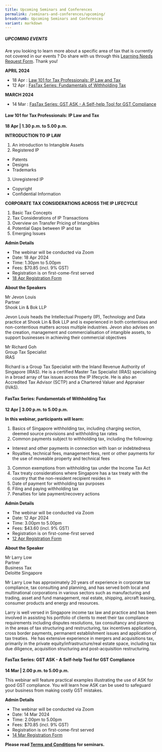 ```yaml
---
title: Upcoming Seminars and Conferences
permalink: /seminars-and-conferences/upcoming/
breadcrumb: Upcoming Seminars and Conferences
variant: markdown
---
```

##### **UPCOMING EVENTS**
Are you looking to learn more about a specific area of tax that is currently not covered in our events ? 
Do share with us through this [Learning Needs Request Form](https://form.gov.sg/5d2c51283703d80011e52615). Thank you!

**APRIL 2024**
* 18 Apr : [Law 101 for Tax Professionals: IP Law and Tax](#18apr-ta-id)
* 12 Apr : [FasTax Series: Fundamentals of Withholding Tax](#12apr-ta-id)


**MARCH 2024**
* 14 Mar : [FasTax Series: GST ASK - A Self-help Tool for GST Compliance](#14mar-ta-id)



<a id="18apr-ta-id"></a>
#### **Law 101 for Tax Professionals: IP Law and Tax**<br>
**18 Apr | 1.30 p.m. to 5.00 p.m.**

**INTRODUCTION TO IP LAW**

1. An introduction to Intangible Assets
2. Registered IP
* Patents
* Designs
* Trademarks
3. Unregistered IP
* Copyright
* Confidential Information

**CORPORATE TAX CONSIDERATIONS ACROSS THE IP LIFECYCLE**

1. Basic Tax Concepts
2. Tax Considerations of IP Transactions
3. Overview on Transfer Pricing of Intangibles
4. Potential Gaps between IP and tax
5. Emerging Issues

**Admin Details**

* The webinar will be conducted via Zoom
* Date: 18 Apr 2024
* Time: 1.30pm to 5.00pm
* Fees: $70.85 (incl. 9% GST)
* Registration is on first-come-first served
* [18 Apr Registration Form](https://form.gov.sg/65e594e10825b4e075bb851b)

**About the Speakers**

Mr Jevon Louis<br>
Partner<br>
Shook Lin &amp; Bok LLP<br>

Jevon Louis heads the Intellectual Property (IP), Technology and Data practice at Shook Lin &amp; Bok LLP and is experienced in both contentious and non-contentious matters across multiple industries. Jevon also advises on the creation, management and commercialisation of intangible assets, to support businesses in achieving their commercial objectives

Mr Richard Goh<br>
Group Tax Specialist<br>
IRAS<br>

Richard is a Group Tax Specialist with the Inland Revenue Authority of Singapore (IRAS). He is a certified Master Tax Specialist (IRAS) specialising in a broad array of tax issues across the IP lifecycle. He is also an Accredited Tax Advisor (SCTP) and a Chartered Valuer and Appraiser (IVAS).


<a id="12apr-ta-id"></a>
#### **FasTax Series: Fundamentals of Withholding Tax**<br>
**12 Apr | 3.00 p.m. to 5.00 p.m.**

**In this webinar, participants will learn:**

1. Basics of Singapore withholding tax, including charging section, deemed source provisions and withholding tax rates
2. Common payments subject to withholding tax, including the following:
* Interest and other payments in connection with loan or indebtedness
* Royalties, technical fees, management fees, rent or other payments for the use of moveable property and technical fees
3. Common exemptions from withholding tax under the Income Tax Act
4. Tax treaty considerations where Singapore has a tax treaty with the country that the non-resident recipient resides in
5. Date of payment for withholding tax purposes
6. Filing and paying withholding tax
7. Penalties for late payment/recovery actions

**Admin Details**

* The webinar will be conducted via Zoom
* Date: 12 Apr 2024
* Time: 3.00pm to 5.00pm
* Fees: $43.60 (incl. 9% GST)
* Registration is on first-come-first served
* [12 Apr Registration Form](https://form.gov.sg/65e5867396b74048024afdb0)

**About the Speaker**

Mr Larry Low<br>
Partner<br>
Business Tax<br>
Deloitte Singapore<br>

Mr Larry Low has approximately 20 years of experience in corporate tax compliance, tax consulting and planning, and has served both local and multinational corporations in various sectors such as manufacturing and trading, asset and fund management, real estate, shipping, aircraft leasing, consumer products and energy and resources.

Larry is well versed in Singapore income tax law and practice and has been involved in assisting his portfolio of clients to meet their tax compliance requirements including disputes resolutions, tax consultancy and planning in the areas of tax structuring and restructuring, tax incentives applications, cross border payments, permanent establishment issues and application of tax treaties.&nbsp; He has extensive experience in mergers and acquisitions tax, primarily in the private equity/infrastructure/real estate space, including tax due diligence, acquisition structuring and post-acquisition restructuring.


<a id="14mar-ta-id"></a>
#### **FasTax Series: GST ASK - A Self-help Tool for GST Compliance**<br>
**14 Mar | 2.00 p.m. to 5.00 p.m.**

This webinar will feature practical examples illustrating the use of ASK for good GST compliance. You will learn how ASK can be used to safeguard your business from making costly GST mistakes.

**Admin Details**

* The webinar will be conducted via Zoom
* Date: 14 Mar 2024
* Time: 2.00pm to 5.00pm
* Fees: $70.85 (incl. 9% GST)
* Registration is on first-come-first served
* [14 Mar Registration Form](https://form.gov.sg/65a65fe1e008a800117ee4ea)




**Please read [Terms and Conditions](https://production-iras-tax-academy.netlify.com/executive-tax-programmes/terms-and-conditions/) for seminars.**